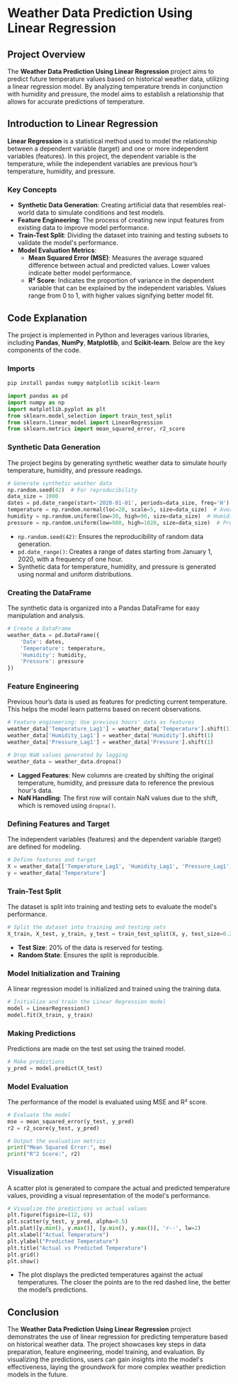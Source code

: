 # Weather Data Prediction Using Linear Regression

## Project Overview

The **Weather Data Prediction Using Linear Regression** project aims to predict future temperature values based on historical weather data, utilizing a linear regression model. By analyzing temperature trends in conjunction with humidity and pressure, the model aims to establish a relationship that allows for accurate predictions of temperature.

## Introduction to Linear Regression

**Linear Regression** is a statistical method used to model the relationship between a dependent variable (target) and one or more independent variables (features). In this project, the dependent variable is the temperature, while the independent variables are previous hour’s temperature, humidity, and pressure.

### Key Concepts

- **Synthetic Data Generation**: Creating artificial data that resembles real-world data to simulate conditions and test models.
- **Feature Engineering**: The process of creating new input features from existing data to improve model performance.
- **Train-Test Split**: Dividing the dataset into training and testing subsets to validate the model's performance.
- **Model Evaluation Metrics**:
  - **Mean Squared Error (MSE)**: Measures the average squared difference between actual and predicted values. Lower values indicate better model performance.
  - **R² Score**: Indicates the proportion of variance in the dependent variable that can be explained by the independent variables. Values range from 0 to 1, with higher values signifying better model fit.

## Code Explanation

The project is implemented in Python and leverages various libraries, including **Pandas**, **NumPy**, **Matplotlib**, and **Scikit-learn**. Below are the key components of the code.

### Imports

```python
pip install pandas numpy matplotlib scikit-learn

import pandas as pd
import numpy as np
import matplotlib.pyplot as plt
from sklearn.model_selection import train_test_split
from sklearn.linear_model import LinearRegression
from sklearn.metrics import mean_squared_error, r2_score
```

### Synthetic Data Generation

The project begins by generating synthetic weather data to simulate hourly temperature, humidity, and pressure readings.

```python
# Generate synthetic weather data
np.random.seed(42)  # For reproducibility
data_size = 1000
dates = pd.date_range(start='2020-01-01', periods=data_size, freq='H')
temperature = np.random.normal(loc=20, scale=5, size=data_size)  # Average temperature of 20 with some noise
humidity = np.random.uniform(low=30, high=90, size=data_size)  # Humidity between 30% and 90%
pressure = np.random.uniform(low=980, high=1020, size=data_size)  # Pressure in hPa
```

- `np.random.seed(42)`: Ensures the reproducibility of random data generation.
- `pd.date_range()`: Creates a range of dates starting from January 1, 2020, with a frequency of one hour.
- Synthetic data for temperature, humidity, and pressure is generated using normal and uniform distributions.

### Creating the DataFrame

The synthetic data is organized into a Pandas DataFrame for easy manipulation and analysis.

```python
# Create a DataFrame
weather_data = pd.DataFrame({
    'Date': dates,
    'Temperature': temperature,
    'Humidity': humidity,
    'Pressure': pressure
})
```

### Feature Engineering

Previous hour’s data is used as features for predicting current temperature. This helps the model learn patterns based on recent observations.

```python
# Feature engineering: Use previous hours' data as features
weather_data['Temperature_Lag1'] = weather_data['Temperature'].shift(1)
weather_data['Humidity_Lag1'] = weather_data['Humidity'].shift(1)
weather_data['Pressure_Lag1'] = weather_data['Pressure'].shift(1)

# Drop NaN values generated by lagging
weather_data = weather_data.dropna()
```

- **Lagged Features**: New columns are created by shifting the original temperature, humidity, and pressure data to reference the previous hour's data.
- **NaN Handling**: The first row will contain NaN values due to the shift, which is removed using `dropna()`.

### Defining Features and Target

The independent variables (features) and the dependent variable (target) are defined for modeling.

```python
# Define features and target
X = weather_data[['Temperature_Lag1', 'Humidity_Lag1', 'Pressure_Lag1']]
y = weather_data['Temperature']
```

### Train-Test Split

The dataset is split into training and testing sets to evaluate the model's performance.

```python
# Split the dataset into training and testing sets
X_train, X_test, y_train, y_test = train_test_split(X, y, test_size=0.2, random_state=42)
```

- **Test Size**: 20% of the data is reserved for testing.
- **Random State**: Ensures the split is reproducible.

### Model Initialization and Training

A linear regression model is initialized and trained using the training data.

```python
# Initialize and train the Linear Regression model
model = LinearRegression()
model.fit(X_train, y_train)
```

### Making Predictions

Predictions are made on the test set using the trained model.

```python
# Make predictions
y_pred = model.predict(X_test)
```

### Model Evaluation

The performance of the model is evaluated using MSE and R² score.

```python
# Evaluate the model
mse = mean_squared_error(y_test, y_pred)
r2 = r2_score(y_test, y_pred)

# Output the evaluation metrics
print("Mean Squared Error:", mse)
print("R^2 Score:", r2)
```

### Visualization

A scatter plot is generated to compare the actual and predicted temperature values, providing a visual representation of the model's performance.

```python
# Visualize the predictions vs actual values
plt.figure(figsize=(12, 6))
plt.scatter(y_test, y_pred, alpha=0.5)
plt.plot([y.min(), y.max()], [y.min(), y.max()], 'r--', lw=2)
plt.xlabel("Actual Temperature")
plt.ylabel("Predicted Temperature")
plt.title("Actual vs Predicted Temperature")
plt.grid()
plt.show()
```

- The plot displays the predicted temperatures against the actual temperatures. The closer the points are to the red dashed line, the better the model’s predictions.

## Conclusion

The **Weather Data Prediction Using Linear Regression** project demonstrates the use of linear regression for predicting temperature based on historical weather data. The project showcases key steps in data preparation, feature engineering, model training, and evaluation. By visualizing the predictions, users can gain insights into the model's effectiveness, laying the groundwork for more complex weather prediction models in the future.
